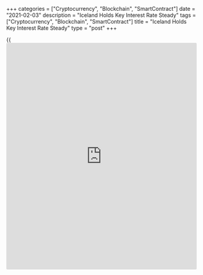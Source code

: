 +++
categories = ["Cryptocurrency", "Blockchain", "SmartContract"]
date = "2021-02-03"
description = "Iceland Holds Key Interest Rate Steady"
tags = ["Cryptocurrency", "Blockchain", "SmartContract"]
title = "Iceland Holds Key Interest Rate Steady"
type = "post"
+++

{{<iframe id="large-banner" src="https://www.bounty.group/#slide=25.0" width="100%" height="600" scrolling="no" style="border: 0px solid rgb(216, 221, 230); border-radius: 3px;">}}

Iceland's central bank left its key interest rate unchanged on Wednesday
as [policy](https://www.fintechee.com/policy/)makers assessed that the economic performance is set to be
better than projected.  
  
The Monetary Policy Committee decided to keep the rate on seven-day term
deposits unchanged at 0.75 percent, the Central Bank of Iceland said in
a statement.  
  
The latest decision to hold the rate steady came after a quarter-point
reduction in November.  
  
Policymakers assessed the economic contraction in 2020 to be smaller
than the forecast in November as domestic demand was likely stronger,
the bank said in its latest monetary bulletin.

The forecast for this year is also for domestic demand to grow more than
previously projected, whereas the outlook for exports has deteriorated,
the bank said.  
  
Economic developments will be affected by the path the [coronavirus][1]
pandemic takes, the bank added.

The bank projected 3.9 percent inflation in the first quarter of this
year. Price growth is then seen easing fast throughout the year.  
  
"...there is still a sizeable slack in the [economy][2] and the krona
has appreciated in recent months," the bank said.

For comments and feedback [contact](https://www.playgroundfx.com/contact/): editorial@rtt[news](https://www.letsplayfx.com/blog/forex-news-website/).com

[Economic News][2]

 **What parts of the world are seeing the best (and worst) economic
performances lately? Click[here][3] to check out our [Econ Scorecard][3]
and find out! See up-to-the-moment [ranking](https://www.playgroundfx.com/blog/crypto-exchange-ranking/)s for the best and worst
performers in [GDP][4], [unemployment rate][5], [inflation][6] and much
more.**

   1. www.rtt[news](https://www.letsplayfx.com/blog/forex-news-website/).com/list/coronavirus.aspx
   2. www.rtt[news](https://www.letsplayfx.com/blog/forex-news-website/).com/Content/EconomicNews.aspx
   3. www.rtt[news](https://www.letsplayfx.com/blog/forex-news-website/).com/economic-scorecard/world-rank/retail-sales/highest-performance.aspx
   4. www.rtt[news](https://www.letsplayfx.com/blog/forex-news-website/).com/economic-scorecard/world-rank/GDP/highest-performance.aspx
   5. www.rtt[news](https://www.letsplayfx.com/blog/forex-news-website/).com/economic-scorecard/world-rank/unemployment-rate/lowest-performance.aspx
   6. www.rtt[news](https://www.letsplayfx.com/blog/forex-news-website/).com/economic-scorecard/world-rank/CPI/highest-performance.aspx